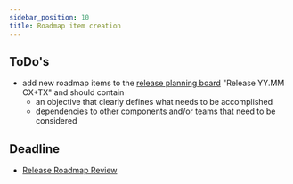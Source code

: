 ```yaml
---
sidebar_position: 10
title: Roadmap item creation
---
```


## ToDo's

- add new roadmap items to the [release planning board](https://github.com/orgs/catenax-eV/projects) "Release YY.MM CX+TX" and should contain
  - an objective that clearly defines what needs to be accomplished
  - dependencies to other components and/or teams that need to be considered

## Deadline

- [Release Roadmap Review](./cx-release-roadmap-review.md)
